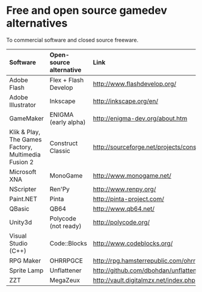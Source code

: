 Free and open source gamedev alternatives
=========================================
To commercial software and closed source freeware.

| Software | Open-source alternative | Link |
|:---------|:------------------------|:-----|
| Adobe Flash | Flex + Flash Develop | http://www.flashdevelop.org/ |
| Adobe Illustrator | Inkscape | http://inkscape.org/en/ |
| GameMaker | ENIGMA (early alpha) | http://enigma-dev.org/about.htm |
| Klik & Play, The Games Factory, Multimedia Fusion 2 | Construct Classic | http://sourceforge.net/projects/construct/ |
| Microsoft XNA | MonoGame | http://www.monogame.net/ |
| NScripter | Ren'Py | http://www.renpy.org/ |
| Paint.NET | Pinta | http://pinta-project.com/
| QBasic | QB64 | http://www.qb64.net/ |
| Unity3d | Polycode (not ready) | http://polycode.org/ |
| Visual Studio (C++)  | Code::Blocks | http://www.codeblocks.org/
| RPG Maker | OHRRPGCE | http://rpg.hamsterrepublic.com/ohrrpgce/Main_Page |
| Sprite Lamp | Unflattener | http://github.com/dbohdan/unflattener |
| ZZT | MegaZeux | http://vault.digitalmzx.net/index.php |
